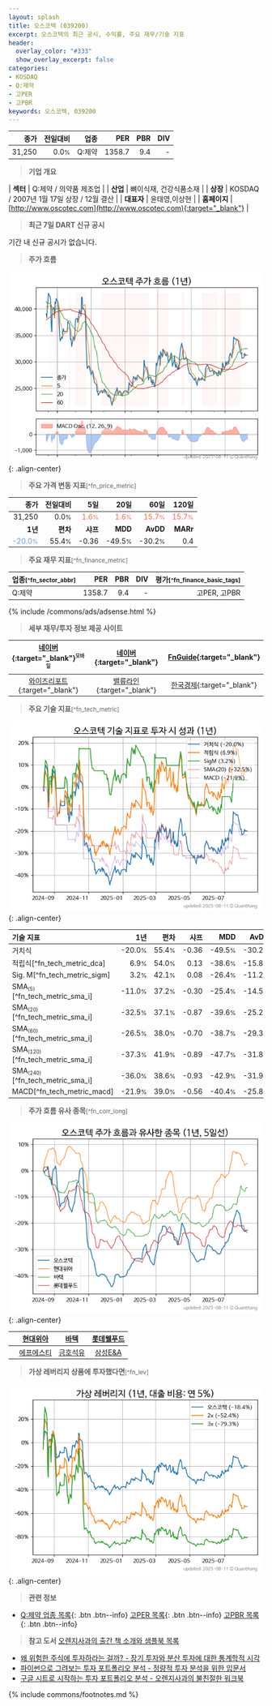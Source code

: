 ```yaml
---
layout: splash
title: 오스코텍 (039200)
excerpt: 오스코텍의 최근 공시, 수익률, 주요 재무/기술 지표
header:
  overlay_color: "#333"
  show_overlay_excerpt: false
categories:
- KOSDAQ
- Q:제약
- 고PER
- 고PBR
keywords: 오스코텍, 039200
---
```


| **종가** | **전일대비** | **업종** | **PER** | **PBR** | **DIV** |
| -------: | -----------: | -------: | ------: | ------: | ------: |
| 31,250 | 0.0<small>%</small> | Q:제약 | 1358.7 | 9.4 | - |

<!-- more -->


> **기업 개요**<a id="company"></a>

| <span style="white-space:nowrap;">**섹터**</span> | Q:제약 / 의약품 제조업 |
| <span style="white-space:nowrap;">**산업**</span> | 뼈이식재, 건강식품소재 |
| <span style="white-space:nowrap;">**상장**</span> | KOSDAQ / 2007년 1월 17일 상장 / 12월 결산 |
| <span style="white-space:nowrap;">**대표자**</span> | 윤태영,이상현 |
| <span style="white-space:nowrap;">**홈페이지**</span> | [http://www.oscotec.com](http://www.oscotec.com){:target="_blank"} |


> **최근 7일 DART 신규 공시**<a id="dart"></a>

기간 내 신규 공시가 없습니다.


> **주가 흐름**<a id="price"></a>

![039200](/stock/images/039200.png){: .align-center}


> **주요 가격 변동 지표**<small>[^fn_price_metric]</small>

| **종가** | **전일대비** | **5일** | **20일** | **60일** | **120일** |
| -------: | -----------: | ------: | -------: | -------: | --------: |
| 31,250 | 0.0<small>%</small> | <span style="color: tomato">1.6<small>%</small></span> | <span style="color: tomato">1.6<small>%</small></span> | <span style="color: tomato">15.7<small>%</small></span> | <span style="color: tomato">15.7<small>%</small></span> |
| **1년** | **편차** | **샤프** | **MDD** | **AvDD** | **MARr** |
| <span style="color: cornflowerblue">-20.0<small>%</small></span> | 55.4<small>%</small> | -0.36 | -49.5<small>%</small> | -30.2<small>%</small> | 0.4 |


> **주요 재무 지표**<small>[^fn_finance_metric]</small>

| **업종**<small>[^fn_sector_abbr]</small> | **PER** | **PBR** | **DIV** | **평가**<small>[^fn_finance_basic_tags]</small> |
| :--------------------------------------- | ------: | ------: | ------: | ----------------------------------------------: |
| Q:제약 | 1358.7 | 9.4 | - | 고PER, 고PBR |



{% include /commons/ads/adsense.html %}

> **세부 재무/투자 정보 제공 사이트**

| [네이버](https://m.stock.naver.com/domestic/stock/039200/finance/summary){:target="_blank"}<sup><small>모바일</small></sup> | [네이버](https://finance.naver.com/item/coinfo.naver?code=039200){:target="_blank"} | [FnGuide](https://comp.fnguide.com/SVO2/ASP/SVD_Invest.asp?gicode=A039200&MenuYn=Y){:target="_blank"} |
| :---: | :---: | :---: |
| [와이즈리포트](https://comp.wisereport.co.kr/company/c1040001.aspx?cmp_cd=039200){:target="_blank"} | [밸류라인](https://www.valueline.co.kr/finance/summary/039200){:target="_blank"} | [한국경제](https://markets.hankyung.com/stock/039200/financial-summary){:target="_blank"} |


> **주요 기술 지표**<small>[^fn_tech_metric]</small>


![039200](/stock/images/039200_tech.png){: .align-center}

| **기술 지표** | **1년** | **편차** | **샤프** | **MDD** | **AvDD** |
| :------------ | ------: | -----------: | -------: | ------: | -------: |
| 거치식 | -20.0<small>%</small> | 55.4<small>%</small> | -0.36 | -49.5<small>%</small> | -30.2<small>%</small> |
| 적립식[^fn_tech_metric_dca] | 6.9<small>%</small> | 54.0<small>%</small> | 0.13 | -38.6<small>%</small> | -15.8<small>%</small> |
| Sig. M[^fn_tech_metric_sigm] | 3.2<small>%</small> | 42.1<small>%</small> | 0.08 | -26.4<small>%</small> | -11.2<small>%</small> |
| SMA<small><sub>(5)</sub></small>[^fn_tech_metric_sma_i] | -11.0<small>%</small> | 37.2<small>%</small> | -0.30 | -25.4<small>%</small> | -14.5<small>%</small> |
| SMA<small><sub>(20)</sub></small>[^fn_tech_metric_sma_i] | -32.5<small>%</small> | 37.1<small>%</small> | -0.87 | -39.6<small>%</small> | -25.2<small>%</small> |
| SMA<small><sub>(60)</sub></small>[^fn_tech_metric_sma_i] | -26.5<small>%</small> | 38.0<small>%</small> | -0.70 | -38.7<small>%</small> | -29.3<small>%</small> |
| SMA<small><sub>(120)</sub></small>[^fn_tech_metric_sma_i] | -37.3<small>%</small> | 41.9<small>%</small> | -0.89 | -47.7<small>%</small> | -31.8<small>%</small> |
| SMA<small><sub>(240)</sub></small>[^fn_tech_metric_sma_i] | -36.0<small>%</small> | 38.6<small>%</small> | -0.93 | -42.9<small>%</small> | -31.9<small>%</small> |
| MACD[^fn_tech_metric_macd] | -21.9<small>%</small> | 39.0<small>%</small> | -0.56 | -40.4<small>%</small> | -25.8<small>%</small> |


> **주가 흐름 유사 종목**<a id="corr"></a><small>[^fn_corr_long]</small>

![039200](/stock/images/039200_corr.png){: .align-center}

|       | [현대위아](/011210/) | [바텍](/043150/) | [롯데웰푸드](/280360/) |
| :---: | :------------------------------------: | :------------------------------------: | :------------------------------------: |
|       | [에프에스티](/036810/) | [금호석유](/011780/) | [삼성E&A](/028050/) |


> **가상 레버리지 상품에 투자했다면**<a id="2x"></a><small>[^fn_lev]</small>

![039200](/stock/images/039200_2x.png){: .align-center}


> **관련 정보**

- [Q:제약 업종 목록](/stats/sector/kosdaq_업종_제약_종목/){: .btn .btn--info} [고PER 목록](/fn/fn_high_per/){: .btn .btn--info} [고PBR 목록](/fn/fn_high_pbr/){: .btn .btn--info}

> **참고 도서** [오렌지사과의 출간 책 소개와 샘플북 목록](https://kongdori.tistory.com/691)

- [왜 위험한 주식에 투자하라는 걸까? - 장기 투자와 분산 투자에 대한 통계학적 시각](https://kongdori.tistory.com/421)
- [파이썬으로 그려보는 투자 포트폴리오 분석  - 정량적 투자 분석을 위한 입문서](https://kongdori.tistory.com/643)
- [구글 시트로 시작하는 투자 포트폴리오 분석 - 오렌지사과의 불친절한 워크북](https://kongdori.tistory.com/449)


{% include commons/footnotes.md %}
